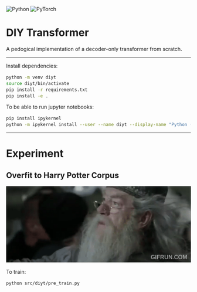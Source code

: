 ![Python](https://img.shields.io/badge/python-3.11.9-green?logo=python&logoColor=white)
![PyTorch](https://img.shields.io/badge/pytorch-2.2.2-orange?logo=pytorch&logoColor=white)

# DIY Transformer

A pedogical implementation of a decoder-only transformer from scratch.

---

Install dependencies:


```bash
python -m venv diyt
source diyt/bin/activate
pip install -r requirements.txt
pip install -e .
```

To be able to run jupyter notebooks:

```bash
pip install ipykernel
python -m ipykernel install --user --name diyt --display-name "Python (diyt)"
```

---

# Experiment

## Overfit to Harry Potter Corpus

![Attention GIF](assets/attention.gif)

To train:

```bash
python src/diyt/pre_train.py
```


